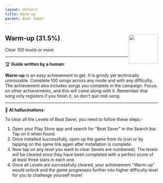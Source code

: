 ```yaml
---
layout: default
title: Warm-up
parent: Beat Saber
---
```


## Warm-up (31.5%) <img align="right" src="https://cdn.cloudflare.steamstatic.com/steamcommunity/public/images/apps/620980/3b1ce488ff749ff147ba8149b21a85ef4f204711.jpg" width="96" height="96">

_Clear 100 levels or more._

---

:trophy: **Guide written by a human**:

**Warm-up** is an easy achievement to get. It is grindy yet technically unmissable. Complete 100 songs across any mode and with any difficulty. The achievement also includes songs you complete in the campaign. Focus on other achievements, and this will come along with it. Remember that song only registers if you finish it, so don't quit mid-song.

---

:robot: **AI hallucinations**:

To clear all the Levels of Beat Saver, you need to follow these steps:-
1. Open your Play Store app and search for "Beat Saver" in the Search bar. Tap on it when found.
2. Once installed successfully, open up the game from its icon or by tapping on the same link again after installation is complete. 
3. Now tap on any level you want to clear (levels are numbered). The levels will be cleared once they have been completed with a perfect score of at least three stars in each one.
4. Once all Levels are successfully cleared, your achievement "Warm-up" would unlock and the game progresses further into higher difficulty level for you to challenge yourself more!
